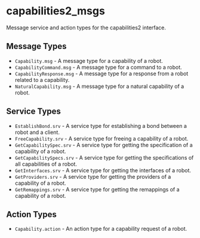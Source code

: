 # capabilities2_msgs

Message service and action types for the capabilities2 interface.

## Message Types

- `Capability.msg` - A message type for a capability of a robot.
- `CapabilityCommand.msg` - A message type for a command to a robot.
- `CapabilityResponse.msg` - A message type for a response from a robot related to a capability.
- `NaturalCapability.msg` - A message type for a natural capability of a robot.

## Service Types

- `EstablishBond.srv` - A service type for establishing a bond between a robot and a client.
- `FreeCapability.srv` - A service type for freeing a capability of a robot.
- `GetCapabilitySpec.srv` - A service type for getting the specification of a capability of a robot.
- `GetCapabilitySpecs.srv` - A service type for getting the specifications of all capabilities of a robot.
- `GetInterfaces.srv` - A service type for getting the interfaces of a robot.
- `GetProviders.srv` - A service type for getting the providers of a capability of a robot.
- `GetRemappings.srv` - A service type for getting the remappings of a capability of a robot.

## Action Types

- `Capability.action` - An action type for a capability request of a robot.
